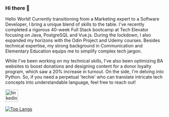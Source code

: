 ### Hi there 👋

<!--
**ashsherlin/ashsherlin** is a ✨ _special_ ✨ repository because its `README.md` (this file) appears on your GitHub profile.

Here are some ideas to get you started:

- 🔭 I’m currently working on ...
- 🌱 I’m currently learning ...
- 👯 I’m looking to collaborate on ...
- 🤔 I’m looking for help with ...
- 💬 Ask me about ...
- 📫 How to reach me: ...
- 😄 Pronouns: ...
- ⚡ Fun fact: ...
-->

        
Hello World! Currently transitioning from a Marketing expert to a Software Developer, I bring a unique blend of skills to the table. I've recently completed a rigorous 40-week Full Stack bootcamp at Tech Elevator focusing on Java, PostgreSQL and Vue.js. During the lockdown, I also expanded my horizons with the Odin Project and Udemy courses. Besides technical expertise, my strong background in Communication and Elementary Education equips me to simplify complex tech jargon. 

While I've been working on my technical skills, I've also been optimizing BA websites to boost donations and designing content for a donor loyalty program, which saw a 20% increase in turnout. On the side, I'm delving into Python. So, if you need a perpetual 'techie' who can translate intricate tech concepts into understandable language, feel free to reach out!



 [<img src='https://cdn.jsdelivr.net/npm/simple-icons@3.0.1/icons/linkedin.svg' alt='linkedin' height='40'>](https://www.linkedin.com/in/ashleysherlin/)  

[![Top Langs](https://github-readme-stats.vercel.app/api/top-langs/?username=ashsherlin)](https://github.com/anuraghazra/github-readme-stats)

        
